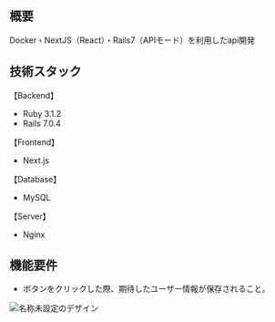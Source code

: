 ## 概要
Docker・NextJS（React）・Rails7（APIモード）を利用したapi開発

## 技術スタック
【Backend】
- Ruby 3.1.2
- Rails 7.0.4

【Frontend】
- Next.js

【Database】
- MySQL

【Server】
- Nginx

## 機能要件
- ボタンをクリックした際、期待したユーザー情報が保存されること。

![名称未設定のデザイン](https://user-images.githubusercontent.com/63492830/227761529-b1d144a2-754c-473b-ac29-ccb391b41754.png)
